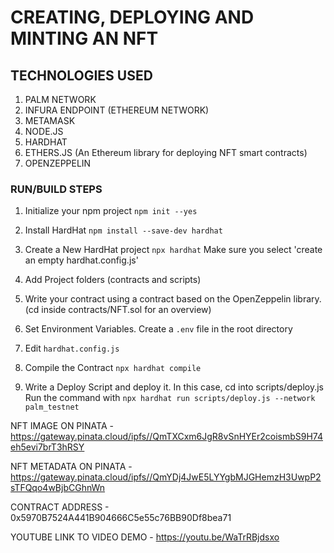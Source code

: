 #   CREATING, DEPLOYING AND MINTING AN NFT 

##  TECHNOLOGIES USED

1. PALM NETWORK
2. INFURA ENDPOINT (ETHEREUM NETWORK)
3. METAMASK
4. NODE.JS
5. HARDHAT
6. ETHERS.JS (An Ethereum library for deploying NFT smart contracts)
7. OPENZEPPELIN

### RUN/BUILD STEPS

1. Initialize your npm project
    `npm init --yes`

2. Install HardHat
    `npm install --save-dev hardhat`

3. Create a New HardHat project
    `npx hardhat`
    Make sure you select 'create an empty hardhat.config.js'

4.  Add Project folders (contracts and scripts)

5. Write your contract using a contract based on the OpenZeppelin library. 
    (cd inside contracts/NFT.sol for an overview)

6. Set Environment Variables.
    Create a `.env` file in the root directory

7. Edit `hardhat.config.js`

8. Compile the Contract 
    `npx hardhat compile`

9. Write a Deploy Script and deploy it. 
    In this case, cd into scripts/deploy.js 
    Run the command with `npx hardhat run scripts/deploy.js --network palm_testnet`


NFT IMAGE ON PINATA - https://gateway.pinata.cloud/ipfs//QmTXCxm6JgR8vSnHYEr2coismbS9H74eh5evi7brT3hRSY

NFT METADATA ON PINATA - https://gateway.pinata.cloud/ipfs//QmYDj4JwE5LYYgbMJGHemzH3UwpP2sTFQqo4wBjbCGhnWn

CONTRACT ADDRESS - 0x5970B7524A441B904666C5e55c76BB90Df8bea71

YOUTUBE LINK TO VIDEO DEMO - https://youtu.be/WaTrRBjdsxo

